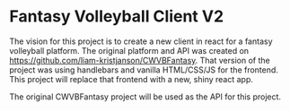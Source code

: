 # Fantasy Volleyball Client V2

The vision for this project is to create a new client in react for a fantasy volleyball platform. The original platform
and API was created on https://github.com/liam-kristjanson/CWVBFantasy. That version of the project was using handlebars
and vanilla HTML/CSS/JS for the frontend. This project will replace that frontend with a new, shiny react app.

The original CWVBFantasy project will be used as the API for this project.
